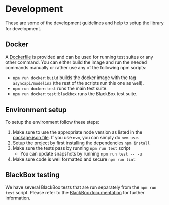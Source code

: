 # Development

These are some of the development guidelines and help to setup the library for development.

## Docker

A [Dockerfile](../Dockerfile) is provided and can be used for running test suites or any other command.
You can either build the image and run the needed commands manually or rather use any of the following npm scripts:

- `npm run docker:build` builds the docker image with the tag `asyncapi/modelina` (the rest of the scripts run this one as well).
- `npm run docker:test` runs the main test suite.
- `npm run docker:test:blackbox` runs the BlackBox test suite.

## Environment setup

To setup the environment follow these steps:

1. Make sure to use the appropriate node version as listed in the [package.json file](https://github.com/asyncapi/modelina/blob/ffc0cd8673791b262926093e381c17823fbe9565/package.json#L11). If you use `nvm`, you can simply do `nvm use`.
2. Setup the project by first installing the dependencies `npm install`
3. Make sure the tests pass by running `npm run test` script
   - You can update snapshots by running `npm run test -- -u`
4. Make sure code is well formatted and secure `npm run lint`

## BlackBox testing

We have several BlackBox tests that are run separately from the `npm run test` script. Please refer to the [BlackBox documentation](../test/blackbox) for further information.
